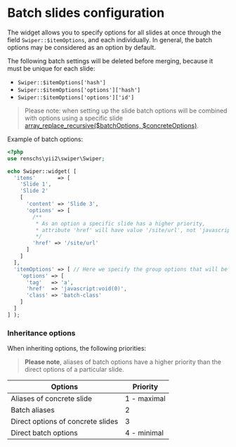 # Batch slides configuration

The widget allows you to specify options for all slides at once through the field `Swiper::$itemOptions`, 
and each individually. 
In general, the batch options may be considered as an option by default.

The following batch settings will be deleted before merging,
because it must be unique for each slide:

* `Swiper::$itemOptions['hash']`
* `Swiper::$itemOptions['options']['hash']`
* `Swiper::$itemOptions['options']['id']`

> Please note: when setting up the slide batch options will be combined with options using a specific slide 
  [array_replace_recursive($batchOptions, $concreteOptions)](https://php.net/manual/ru/function.array-replace-recursive.php).

Example of batch options:

```PHP
<?php
use renschs\yii2\swiper\Swiper;

echo Swiper::widget( [
  'items'       => [
    'Slide 1',
    'Slide 2'
    [
      'content' => 'Slide 3', 
      'options' => [
        /**
         * As an option a specific slide has a higher priority,
         * attribute 'href' will have value '/site/url', not 'javascript:void(0)'
         */
        'href' => '/site/url'
      ]
    ]
  ],
  'itemOptions' => [ // Here we specify the group options that will be applied to all slides
    'options' => [
      'tag'   => 'a',
      'href'  => 'javascript:void(0)',
      'class' => 'batch-class'
    ]
  ]
] );
```

### Inheritance options

When inheriting options, the following priorities:

> **Please note**, aliases of batch options have a higher priority than the direct options of a particular slide.

| Options                             | Priority         |
| ----------------------------------- | ---------------- |
| Aliases of concrete slide           | 1 - maximal      |
| Batch aliases                       | 2                |
| Direct options of concrete slides   | 3                |
| Direct batch options                | 4 - minimal      |

